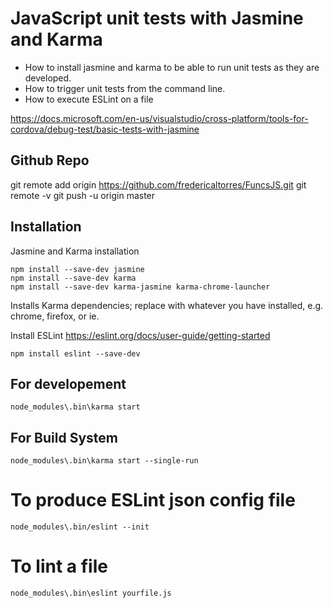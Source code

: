 # JavaScript unit tests with Jasmine and Karma

- How to install jasmine and karma to be able to run unit tests as they are developed.
- How to trigger unit tests from the command line.
- How to execute ESLint on a file

https://docs.microsoft.com/en-us/visualstudio/cross-platform/tools-for-cordova/debug-test/basic-tests-with-jasmine

## Github Repo  

git remote add origin https://github.com/fredericaltorres/FuncsJS.git
git remote -v
git push -u origin master

## Installation

Jasmine and Karma installation

    npm install --save-dev jasmine
    npm install --save-dev karma
    npm install --save-dev karma-jasmine karma-chrome-launcher

Installs Karma dependencies; replace <browser> with whatever you have installed, e.g. chrome, firefox, or ie.

Install ESLint https://eslint.org/docs/user-guide/getting-started

    npm install eslint --save-dev    

## For developement

    node_modules\.bin\karma start

## For Build System

    node_modules\.bin\karma start --single-run

# To produce ESLint json config file

    node_modules\.bin/eslint --init

# To lint a file

    node_modules\.bin\eslint yourfile.js



